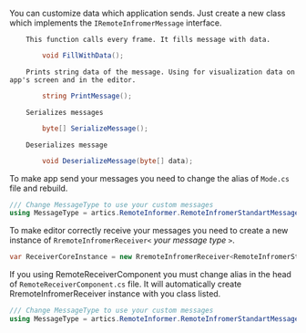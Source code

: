 
You can customize data which application sends. Just create a new class which implements the `IRemoteInfromerMessage` interface.

        This function calls every frame. It fills message with data. 
```C#
        void FillWithData();
```

        Prints string data of the message. Using for visualization data on app's screen and in the editor.
```C#
		string PrintMessage();
```

        Serializes messages
```C#
        byte[] SerializeMessage();
```
        
        Deserializes message
```C#
        void DeserializeMessage(byte[] data);
```
		
To make app send your messages you need to change the alias of `Mode.cs` file and rebuild.
		
```C#
/// Change MessageType to use your custom messages
using MessageType = artics.RemoteInformer.RemoteInfromerStandartMessage;
```

To make editor correctly receive your messages you need to create a new instance of `RremoteInfromerReceiver<` *your message type* `>`. 

```C#
var ReceiverCoreInstance = new RremoteInfromerReceiver<RemoteInfromerStandartMessage>();
```

If you using RemoteReceiverComponent you must change alias in the head of `RemoteReceiverComponent.cs` file. It will automatically create RremoteInfromerReceiver instance with you class listed.

```C#
/// Change MessageType to use your custom messages
using MessageType = artics.RemoteInformer.RemoteInfromerStandartMessage;
```
